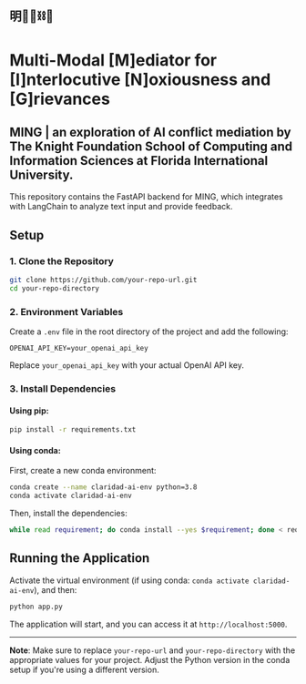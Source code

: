 
## 明🧠🦜⛓️🍑
# Multi-Modal [M]ediator for [I]nterlocutive [N]oxiousness and [G]rievances 
## MING | an exploration of AI conflict mediation by The Knight Foundation School of Computing and Information Sciences at Florida International University.

This repository contains the FastAPI backend for MING, which integrates with LangChain to analyze text input and provide feedback.

## Setup

### 1. Clone the Repository

```bash
git clone https://github.com/your-repo-url.git
cd your-repo-directory
```

### 2. Environment Variables

Create a `.env` file in the root directory of the project and add the following:

```
OPENAI_API_KEY=your_openai_api_key
```

Replace `your_openai_api_key` with your actual OpenAI API key.

### 3. Install Dependencies

#### Using pip:

```bash
pip install -r requirements.txt
```

#### Using conda:

First, create a new conda environment:

```bash
conda create --name claridad-ai-env python=3.8
conda activate claridad-ai-env
```

Then, install the dependencies:

```bash
while read requirement; do conda install --yes $requirement; done < requirements.txt
```

## Running the Application

Activate the virtual environment (if using conda: `conda activate claridad-ai-env`), and then:

```bash
python app.py
```

The application will start, and you can access it at `http://localhost:5000`.

---

**Note**: Make sure to replace `your-repo-url` and `your-repo-directory` with the appropriate values for your project. Adjust the Python version in the conda setup if you're using a different version.